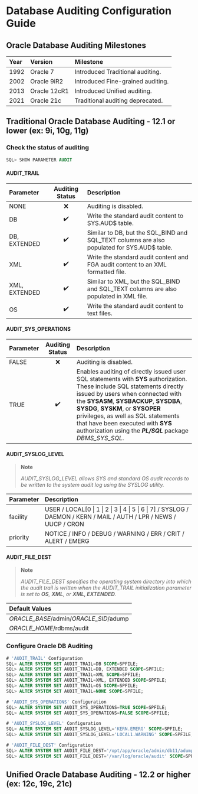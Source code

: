 # Database Auditing Configuration Guide
## Oracle Database Auditing Milestones
| Year | Version      | Milestone                         |
| :--- | :----------- | :-------------------------------- |
| 1992 | Oracle 7     | Introduced Traditional auditing.  |
| 2002 | Oracle 9iR2  | Introduced Fine-grained auditing. |
| 2013 | Oracle 12cR1 | Introduced Unified auditing.      |
| 2021 | Oracle 21c   | Traditional auditing deprecated.  |

## Traditional Oracle Database Auditing - 12.1 or lower (ex: 9i, 10g, 11g)
### Check the status of auditing
```sql
SQL> SHOW PARAMETER AUDIT
```
#### AUDIT_TRAIL
| Parameter     | Auditing Status    | Description                                                                                 |
| :------------ | :----------------: | :------------------------------------------------------------------------------------------ |
| NONE          | :x:                | Auditing is disabled.                                                                       |
| DB            | :heavy_check_mark: | Write the standard audit content to SYS.AUD$ table.                                         |
| DB, EXTENDED  | :heavy_check_mark: | Similar to DB, but the SQL_BIND and SQL_TEXT columns are also populated for SYS.AUD$ table. |
| XML           | :heavy_check_mark: | Write the standard audit content and FGA audit content to an XML formatted file.            |
| XML, EXTENDED | :heavy_check_mark: | Similar to XML, but the SQL_BIND and SQL_TEXT columns are also populated in XML file.       |
| OS            | :heavy_check_mark: | Write the standard audit content to text files.                                             |

#### AUDIT_SYS_OPERATIONS
| Parameter    | Auditing Status    | Description                                                                                 |
| :----------- | :----------------: | :------------------------------------------------------------------------------------------ |
| FALSE        | :x:                | Auditing is disabled.                                                                       |
| TRUE         | :heavy_check_mark: | Enables auditing of directly issued user SQL statements with **SYS** authorization. These include SQL statements directly issued by users when connected with the **SYSASM**, **SYSBACKUP**, **SYSDBA**, **SYSDG**, **SYSKM**, or **SYSOPER** privileges, as well as SQL statements that have been executed with **SYS** authorization using the _**PL/SQL**_ package _DBMS_SYS_SQL_. |

#### AUDIT_SYSLOG_LEVEL
> **Note**  
> 
> _AUDIT_SYSLOG_LEVEL allows SYS and standard OS audit records to be written to the system audit log using the SYSLOG utility._

| Parameter | Description                                                                                                          |
| :-------- | :------------------------------------------------------------------------------------------------------------------- |
| facility  | USER / LOCAL[0 \| 1 \| 2 \| 3 \| 4 \| 5 \| 6 \| 7] / SYSLOG / DAEMON / KERN / MAIL / AUTH / LPR / NEWS / UUCP / CRON |
| priority  | NOTICE / INFO / DEBUG / WARNING / ERR / CRIT / ALERT / EMERG                                                         |

#### AUDIT_FILE_DEST
> **Note**  
> 
> _AUDIT_FILE_DEST specifies the operating system directory into which the audit trail is written when the AUDIT_TRAIL initialization parameter is set to **OS**, **XML**, or **XML, EXTENDED**._

| Default Values                          | 
| :-------------------------------------- |
| _ORACLE_BASE_/admin/_ORACLE_SID_/adump  |
| _ORACLE_HOME_/rdbms/audit               |


### Configure Oracle DB Auditing
```sql
# 'AUDIT_TRAIL' Configuration
SQL> ALTER SYSTEM SET AUDIT_TRAIL=DB SCOPE=SPFILE;                                      -- Enabling Auditing
SQL> ALTER SYSTEM SET AUDIT_TRAIL=DB, EXTENDED SCOPE=SPFILE;                            -- Enabling Auditing
SQL> ALTER SYSTEM SET AUDIT_TRAIL=XML SCOPE=SPFILE;                                     -- Enabling Auditing
SQL> ALTER SYSTEM SET AUDIT_TRAIL=XML, EXTENDED SCOPE=SPFILE;                           -- Enabling Auditing
SQL> ALTER SYSTEM SET AUDIT_TRAIL=OS SCOPE=SPFILE;                                      -- Enabling Auditing
SQL> ALTER SYSTEM SET AUDIT_TRAIL=NONE SCOPE=SPFILE;                                    -- Disabling Auditing

# 'AUDIT_SYS_OPERATIONS' Configuration
SQL> ALTER SYSTEM SET AUDIT_SYS_OPERATIONS=TRUE SCOPE=SPFILE;                           -- Enabling SYS Auditing
SQL> ALTER SYSTEM SET AUDIT_SYS_OPERATIONS=FALSE SCOPE=SPFILE;                          -- Disabling SYS Auditing

# 'AUDIT_SYSLOG_LEVEL' Configuration
SQL> ALTER SYSTEM SET AUDIT_SYSLOG_LEVEL='KERN.EMERG' SCOPE=SPFILE;                     -- Configuring Audit Syslog Level
SQL> ALTER SYSTEM SET AUDIT_SYSLOG_LEVEL='LOCAL1.WARNING' SCOPE=SPFILE;                 -- Configuring Audit Syslog Level

# 'AUDIT_FILE_DEST' Configuration
SQL> ALTER SYSTEM SET AUDIT_FILE_DEST='/opt/app/oracle/admin/db11/adump' SCOPE=SPFILE;  -- Configuring Audit File Location 
SQL> ALTER SYSTEM SET AUDIT_FILE_DEST='/var/log/oracle/audit' SCOPE=SPFILE;             -- Configuring Audit File Location
```



## Unified Oracle Database Auditing - 12.2 or higher (ex: 12c, 19c, 21c)

